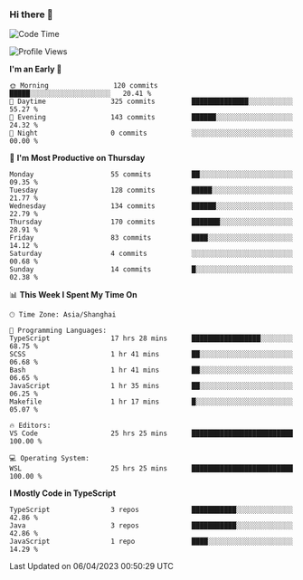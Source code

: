 ### Hi there 👋

<!--
**waynelwz/waynelwz** is a ✨ _special_ ✨ repository because its `README.md` (this file) appears on your GitHub profile.

Here are some ideas to get you started:

- 🔭 I’m currently working on ...
- 🌱 I’m currently learning ...
- 👯 I’m looking to collaborate on ...
- 🤔 I’m looking for help with ...
- 💬 Ask me about ...
- 📫 How to reach me: ...
- 😄 Pronouns: ...
- ⚡ Fun fact: ...
-->

<!--START_SECTION:waka-->
![Code Time](http://img.shields.io/badge/Code%20Time-1%2C242%20hrs%202%20mins-blue)

![Profile Views](http://img.shields.io/badge/Profile%20Views-0-blue)

**I'm an Early 🐤** 

```text
🌞 Morning                120 commits         █████░░░░░░░░░░░░░░░░░░░░   20.41 % 
🌆 Daytime                325 commits         ██████████████░░░░░░░░░░░   55.27 % 
🌃 Evening                143 commits         ██████░░░░░░░░░░░░░░░░░░░   24.32 % 
🌙 Night                  0 commits           ░░░░░░░░░░░░░░░░░░░░░░░░░   00.00 % 
```
📅 **I'm Most Productive on Thursday** 

```text
Monday                   55 commits          ██░░░░░░░░░░░░░░░░░░░░░░░   09.35 % 
Tuesday                  128 commits         █████░░░░░░░░░░░░░░░░░░░░   21.77 % 
Wednesday                134 commits         ██████░░░░░░░░░░░░░░░░░░░   22.79 % 
Thursday                 170 commits         ███████░░░░░░░░░░░░░░░░░░   28.91 % 
Friday                   83 commits          ████░░░░░░░░░░░░░░░░░░░░░   14.12 % 
Saturday                 4 commits           ░░░░░░░░░░░░░░░░░░░░░░░░░   00.68 % 
Sunday                   14 commits          █░░░░░░░░░░░░░░░░░░░░░░░░   02.38 % 
```


📊 **This Week I Spent My Time On** 

```text
🕑︎ Time Zone: Asia/Shanghai

💬 Programming Languages: 
TypeScript               17 hrs 28 mins      █████████████████░░░░░░░░   68.75 % 
SCSS                     1 hr 41 mins        ██░░░░░░░░░░░░░░░░░░░░░░░   06.68 % 
Bash                     1 hr 41 mins        ██░░░░░░░░░░░░░░░░░░░░░░░   06.65 % 
JavaScript               1 hr 35 mins        ██░░░░░░░░░░░░░░░░░░░░░░░   06.25 % 
Makefile                 1 hr 17 mins        █░░░░░░░░░░░░░░░░░░░░░░░░   05.07 % 

🔥 Editors: 
VS Code                  25 hrs 25 mins      █████████████████████████   100.00 % 

💻 Operating System: 
WSL                      25 hrs 25 mins      █████████████████████████   100.00 % 
```

**I Mostly Code in TypeScript** 

```text
TypeScript               3 repos             ███████████░░░░░░░░░░░░░░   42.86 % 
Java                     3 repos             ███████████░░░░░░░░░░░░░░   42.86 % 
JavaScript               1 repo              ████░░░░░░░░░░░░░░░░░░░░░   14.29 % 
```




 Last Updated on 06/04/2023 00:50:29 UTC
<!--END_SECTION:waka-->
